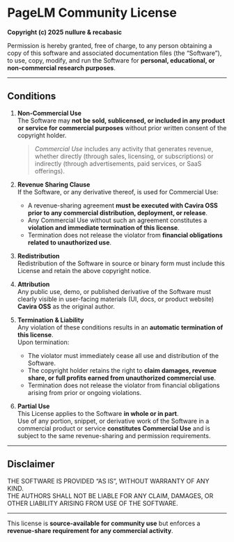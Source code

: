 # PageLM Community License

**Copyright (c) 2025 nullure & recabasic**

Permission is hereby granted, free of charge, to any person obtaining a copy of this software and associated documentation files (the “Software”), to use, copy, modify, and run the Software for **personal, educational, or non-commercial research purposes**.

---

## Conditions

1. **Non-Commercial Use**  
   The Software may **not be sold, sublicensed, or included in any product or service for commercial purposes** without prior written consent of the copyright holder.  
   > *Commercial Use* includes any activity that generates revenue, whether directly (through sales, licensing, or subscriptions) or indirectly (through advertisements, paid services, or SaaS offerings).

2. **Revenue Sharing Clause**  
   If the Software, or any derivative thereof, is used for Commercial Use:  
   - A revenue-sharing agreement **must be executed with Cavira OSS prior to any commercial distribution, deployment, or release**.  
   - Any Commercial Use without such an agreement constitutes a **violation and immediate termination of this license**.  
   - Termination does not release the violator from **financial obligations related to unauthorized use**.

3. **Redistribution**  
   Redistribution of the Software in source or binary form must include this License and retain the above copyright notice.

4. **Attribution**  
   Any public use, demo, or published derivative of the Software must clearly visible in user-facing materials (UI, docs, or product website) **Cavira OSS** as the original author.

5. **Termination & Liability**  
   Any violation of these conditions results in an **automatic termination of this license**.  
   Upon termination:  
   - The violator must immediately cease all use and distribution of the Software.  
   - The copyright holder retains the right to **claim damages, revenue share, or full profits earned from unauthorized commercial use**.  
   - Termination does not release the violator from financial obligations arising from prior or ongoing violations.

6. **Partial Use**  
   This License applies to the Software **in whole or in part**.  
   Use of any portion, snippet, or derivative work of the Software in a commercial product or service **constitutes Commercial Use** and is subject to the same revenue-sharing and permission requirements.
---

## Disclaimer

THE SOFTWARE IS PROVIDED “AS IS”, WITHOUT WARRANTY OF ANY KIND.  
THE AUTHORS SHALL NOT BE LIABLE FOR ANY CLAIM, DAMAGES, OR OTHER LIABILITY ARISING FROM USE OF THE SOFTWARE.

---

This license is **source-available for community use** but enforces a **revenue-share requirement for any commercial activity**.
